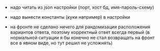 - надо читать из json настройки (порт, хост бд, имя-пароль-схему)
- надо вынести константы (куки например) в настройки


- на фронте не сделано ничего для рандомизации расположения вариантов ответа, поэтому корректный ответ всегда первый (в нормальной ситуации я бы конечно не стал возвращать на фронт все в явном виде, но тут решил не усложнять)

